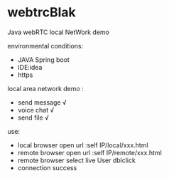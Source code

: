 # webtrcBlak
Java webRTC local NetWork demo

environmental conditions:
- JAVA Spring boot
- IDE:idea
- https

local area network demo :
- send message √
- voice chat √
- send file √

use:
- local browser open url :self IP/local/xxx.html
- remote browser open url :self IP/remote/xxx.html
- remote browser select live User dblclick
- connection success

